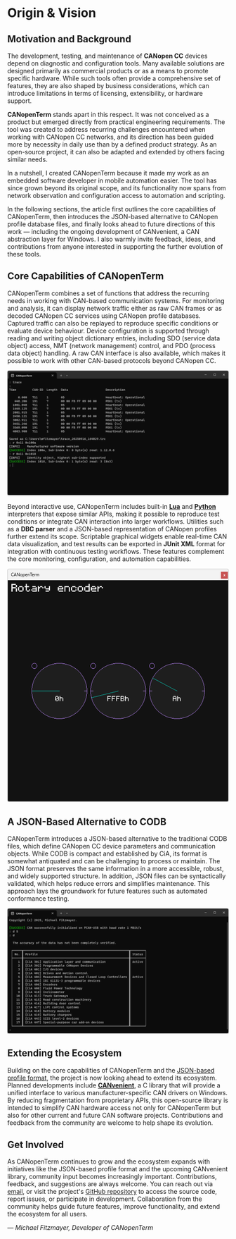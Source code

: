 # Origin & Vision

## Motivation and Background

The development, testing, and maintenance of **CANopen CC** devices
depend on diagnostic and configuration tools.  Many available solutions
are designed primarily as commercial products or as a means to promote
specific hardware.  While such tools often provide a comprehensive set
of features, they are also shaped by business considerations, which can
introduce limitations in terms of licensing, extensibility, or hardware
support.

**CANopenTerm** stands apart in this respect. It was not conceived as a
product but emerged directly from practical engineering requirements.
The tool was created to address recurring challenges encountered when
working with CANopen CC networks, and its direction has been guided more
by necessity in daily use than by a defined product strategy.  As an
open-source project, it can also be adapted and extended by others
facing similar needs.

In a nutshell, I created CANopenTerm because it made my work as an
embedded software developer in mobile automation easier. The tool has
since grown beyond its original scope, and its functionality now spans
from network observation and configuration access to automation and
scripting.

In the following sections, the article first outlines the core
capabilities of CANopenTerm, then introduces the JSON-based alternative
to CANopen profile database files, and finally looks ahead to future
directions of this work — including the ongoing development of
CANvenient, a CAN abstraction layer for Windows. I also warmly invite
feedback, ideas, and contributions from anyone interested in supporting
the further evolution of these tools.

## Core Capabilities of CANopenTerm

CANopenTerm combines a set of functions that address the recurring needs
in working with CAN-based communication systems. For monitoring and
analysis, it can display network traffic either as raw CAN frames or as
decoded CANopen CC services using CANopen profile databases.  Captured
traffic can also be replayed to reproduce specific conditions or
evaluate device behaviour. Device configuration is supported through
reading and writing object dictionary entries, including SDO (service
data object) access, NMT (network management) control, and PDO (process
data object) handling. A raw CAN interface is also available, which
makes it possible to work with other CAN-based protocols beyond CANopen
CC.

![CANopenTerm screenshot](media/screenshot-1.png)

Beyond interactive use, CANopenTerm includes built-in
**[Lua](/lua-api)** and **[Python](/python-api)** interpreters that
expose similar APIs, making it possible to reproduce test conditions or
integrate CAN interaction into larger workflows. Utilities such as a
**DBC parser** and a JSON-based representation of CANopen profiles
further extend its scope.  Scriptable graphical widgets enable real-time
CAN data visualization, and test results can be exported in **JUnit
XML** format for integration with continuous testing workflows.  These
features complement the core monitoring, configuration, and automation
capabilities.

[![CANopenTerm screenshot](media/screenshot-2.png)](https://raw.githubusercontent.com/CANopenTerm/CANopenTerm/refs/heads/main/docs/media/screenshot-2.png)

## A JSON-Based Alternative to CODB

CANopenTerm introduces a JSON-based alternative to the traditional CODB
files, which define CANopen CC device parameters and communication
objects. While CODB is compact and established by CiA, its format is
somewhat antiquated and can be challenging to process or maintain. The
JSON format preserves the same information in a more accessible, robust,
and widely supported structure. In addition, JSON files can be
syntactically validated, which helps reduce errors and simplifies
maintenance.  This approach lays the groundwork for future features such
as automated conformance testing.

[![CANopenTerm screenshot](media/screenshot-3.png)](https://raw.githubusercontent.com/CANopenTerm/CANopenTerm/refs/heads/main/docs/media/screenshot-3.png)

## Extending the Ecosystem

Building on the core capabilities of CANopenTerm and the [JSON-based
profile format](codb2json?id=file-format-specification), the project is
now looking ahead to extend its ecosystem. Planned developments include
**[CANvenient](/canvenient)**, a C library that will provide a unified
interface to various manufacturer-specific CAN drivers on Windows. By
reducing fragmentation from proprietary APIs, this open-source library
is intended to simplify CAN hardware access not only for CANopenTerm but
also for other current and future CAN software projects.  Contributions
and feedback from the community are welcome to help shape its evolution.

## Get Involved

As CANopenTerm continues to grow and the ecosystem expands with
initiatives like the JSON-based profile format and the upcoming
CANvenient library, community input becomes increasingly important.
Contributions, feedback, and suggestions are always welcome.  You can
reach out via [email](/legal-information), or visit the project's
[GitHub repository](https://github.com/CANopenTerm/CANopenTerm) to
access the source code, report issues, or participate in development.
Collaboration from the community helps guide future features, improve
functionality, and extend the ecosystem for all users.

— *Michael Fitzmayer, Developer of CANopenTerm*

